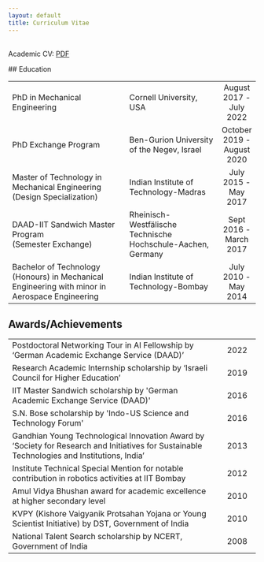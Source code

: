 ```yaml
---
layout: default
title: Curriculum Vitae
---
```

<p>
<!-- Inspiration:<em> Look at the sky. We are not alone. The whole universe is friendly to us and conspires only to give the best to those who dream and work. - A.P.J. Abdul Kalam</em> -->
<br>
Academic CV: <a href="/public/alap_kshirsagar_CV.pdf"> PDF </a>
</p>
## Education
<table>
<tr>
  <td>PhD in Mechanical Engineering </td>
  <td>Cornell University, USA</td>
  <td width="15%" align="center">August 2017 - <br> July 2022 </td>
</tr>
<tr>
  <td>PhD Exchange Program </td>
  <td>Ben-Gurion University of the Negev, Israel</td>
  <td width="15%" align="center">October 2019 - <br> August 2020 </td>
</tr>
 <tr>
   <td>Master of Technology in Mechanical Engineering <br>(Design Specialization) </td>
   <td>Indian Institute of Technology-Madras</td>
   <td width="15%" align="center">July 2015 - <br> May 2017 </td>
 </tr>
 <tr>
   <td>DAAD-IIT Sandwich Master Program <br >(Semester Exchange)</td>
   <td>Rheinisch-Westfälische Technische Hochschule-Aachen, Germany</td>
   <td align="center">Sept 2016 - <br>March 2017 </td>
 </tr>
 <tr>
   <td>Bachelor of Technology (Honours) in Mechanical Engineering with minor in Aerospace Engineering</td>
   <td>Indian Institute of Technology-Bombay</td>
   <td align="center">July 2010 - <br> May 2014 </td>
 </tr>
</table>

## Awards/Achievements
<table>
<tr>
  <td>Postdoctoral Networking Tour in AI Fellowship by ‘German Academic Exchange Service (DAAD)’ </td>
  <td width="15%" align="center">2022</td>
</tr>
<tr>
  <td>Research Academic Internship scholarship by ‘Israeli Council for Higher Education’ </td>
  <td width="15%" align="center">2019</td>
</tr>
 <tr>
   <td>IIT Master Sandwich scholarship by 'German Academic Exchange Service (DAAD)' </td>
   <td width="15%" align="center">2016</td>
 </tr>
 <tr>
   <td>S.N. Bose scholarship by 'Indo-US Science and Technology Forum'</td>
   <td align="center">2016</td>
 </tr>
 <tr>
   <td>Gandhian Young Technological Innovation Award by ‘Society for Research and Initiatives for Sustainable Technologies and Institutions, India’</td>
   <td align="center">2013</td>
 </tr>
 <tr>
   <td>Institute Technical Special Mention for notable contribution in robotics activities at IIT Bombay</td>
   <td align="center">2012 </td>
 </tr>
 <tr>
   <td>Amul Vidya Bhushan award for academic excellence at higher secondary level </td>
   <td align="center">2010</td>
 </tr>
 <tr>
   <td>KVPY (Kishore Vaigyanik Protsahan Yojana or Young Scientist Initiative) by DST, Government of India</td>
   <td align="center">2010 </td>
 </tr>
 <tr>
   <td>National Talent Search scholarship by NCERT, Government of India</td>
   <td align="center">2008 </td>
 </tr>
</table>


<!-- ## Research Experience
<table>
 <tr>
   <td>Master's Thesis, Institut für Getriebetechnik und Maschinendynamik, RWTH Aachen <br><em> Topic: iGPS based motion control of robotic manipulator using Robot Operating System (ROS) </em> </td>
   <td width="15%" align="center">Sept 2016 - <br>March 2017</td>
 </tr>
 <tr>
   <td>Visiting Student Researcher, Mechanical Systems Control Lab, UC Berkeley <br><em> Topic: Robotic manipulation of deformable objects </em></td>
   <td align="center">May 2016 - <br>July 2016</td>
 </tr>
 <tr>
   <td>Junior Research Fellow, Lighter-Than-Air Systerms Lab, IIT Bombay <br><em> Project-1 topic: Trajectory simulation of breakaway aerostat </em>
   <br><em> Project-2 topic: Development of a dismantle-able semi rigid airship </em></td>
   <td align="center">Sept 2014 - <br>June 2015 </td>
 </tr>
 <tr>
   <td>B.Tech. Project, Mechanical Engineering Department, IIT Bombay <br><em> Topic: Design Optimization and motion dynamics of Mobility System for Mars Rover </em></td>
   <td align="center">Aug 2013 - <br>Apr 2014 </td>
 </tr>
 <tr>
   <td>Undergraduate Research Intern, Nonlinear Multifunctional Composites Analysis and Design Lab, IISc Bangalore <br><em> Topic: Variational Asymptotic Method based modelling of Film-Fabric Laminates </em></td>
   <td align="center">May 2013 - <br>July 2013 </td>
 </tr>
 <tr>
   <td>Student Investigator, Rural Technology Advancement Group, IIT Bombay<br><em> Topic: Design of Fabric Cutting Machine for Mat-making Handlooms </em></td>
   <td align="center">Jan 2012 - <br>Nov 2013 </td>
 </tr>
</table> -->


<!-- ## Publications/Presentations
#### Book Chapters
* G. Hoffman, <b>A. Kshirsagar</b> and M. Law. "Human-Robot Interaction Challenges in the Workplace." <i>The Psychology of Technology: Social Science Research in the Age of Big Data, edited by Sandra Matz </i>, APA, 2022 (in-press)

#### Journal Publications
* T. Faibish*, <b>A. Kshirsagar*</b>, G. Hoffman and Y. Edan. <a href = "https://link.springer.com/article/10.1007/s12369-021-00836-z"> "Human Preferences for Robot Eye Gaze in Human-to-Robot Handovers." </a> <i>International Journal of Social Robotics</i>, 2022 (co-first author)

* <b>A. Kshirsagar</b>, G. Hoffman and A. Biess. <a href ="https://ieeexplore.ieee.org/document/9381633"> "Evaluating Guided Policy Search for Human-Robot Handovers" </a> <i>IEEE Robotics and Automation Letters</i> 6(2):3933-3940, 2021

* <b>A. Kshirsagar</b>, M. Lim, S. Christian and G. Hoffman. <a href="https://ieeexplore.ieee.org/document/9165096"> "Robot Gaze Behaviors in Human-to-Robot Handovers" </a> <i>IEEE Robotics and Automation Letters</i> 5(4):6552-6558, 2020

* <b>A. Kshirsagar</b> and A. Guha. <a href="http://maftree.org/eja/index.php/ijvss/article/view/426"> “Design optimization of rocker bogie system and development of look-up table for reconfigurable wheels for a planetary rover” </a> <i>International Journal of Vehicle Structures and Systems</i>, 8.2:58-66, 2016

* S. Loharkar, <b>A. Kshirsagar</b> and R.S. Pant. <a href="https://www.ieindia.org/webui/ajax/Downloads/WebUI_PDF/Technical_Volume_Pdf/ATV_ASDB.pdf#page=47"> "Design and Fabrication of a portable semi-rigid airship"</a> <i>Annual Technical Volume of Aerospace Engineering Division Board, Institution of Engineers (India)</i>, 2015-16

#### Conference Proceedings
* <b>A. Kshirsagar</b>, H. Kress-Gazit and G. Hoffman. <a href="https://ieeexplore.ieee.org/document/8967709"> "Specifying and Synthesizing Human-Robot Handovers.”</a> <i>IEEE/RSJ International Conference on Intelligent Systems and Robots (IROS)</i>, Macau, 4-8 November 2019

* <b>A. Kshirsagar</b>, B. Dreyfuss, G. Ishai, O. Heffetz and G. Hoffman. <a href="https://ieeexplore.ieee.org/abstract/document/8673201"> "Monetary-incentive competition between Humand and Robots: Experimental Results"</a> <i> ACM/IEEE  International  Conference  on  Human-Robot Interaction (HRI)</i> Daegu, South Korea, 11-14 March 2019

* <b>A. Kshirsagar</b>, R. Pant and K. Bodi. <a> "Dynamic simulation of breakaway aerostat with emergency deflation valves" </a> <i>16th AIAA Aviation Technology, Integration and Operations Conference, AIAA Aviation</i>, Washington D.C., USA, 13-17 June 2016.

* <b>A. Kshirsagar</b>, D. Harursampath and B. R. Gupta. <a href="https://aip.scitation.org/doi/abs/10.1063/1.4912587"> "VAM applied to Dimensional Reduction of Non-linear Multifunctional Film Fabric Laminates" </a> <i> 12th International Conference of Numerical Analysis and Applied Mathematics</i> Rhodes, Greece, 22-28 September 2014

* <b>A. Kshirsagar</b>, A. Tejwani, V. Singh, G. Bhat, N. Singh, A. Yadav, A. Berlia, K. Saboo, U. Patil and S. Prasad, <a href="http://inpressco.com/special_edition/mechatronic-design-fabrication-and-analysis-of-a-small-size-humanoid-robot-parinat/"> "Mechatronic Design, Fabrication and Analysis of a Small-Size Humanoid Robot-“Parinat" </a> <i>International Conference on Design, Manufacturing and Mechatronics</i>, Pune, India, April 2014

#### Workshops/Late-breaking Reports
* <b>A. Kshirsagar</b> and G. Hoffman. <a href="https://dl.acm.org/doi/abs/10.5555/3523760.3523959"> "Empowering Robots for Object Handovers.” </a> <i>ACM/IEEE International Conference on Human-Robot Interaction (HRI) - Pioneers Workshop </i>, Online, 7 March 2022

* <b>A. Kshirsagar</b>, H. Kress-Gazit and G. Hoffman. "Human-Robot Handovers with Signal Temporal Logic Specifications." <i>IEEE International Conference on Robot and Human Interactive Communication</i>, New Delhi, India, 14-18 October 2019 (Best Late Breaking Report Award)

* <b>A. Kshirsagar</b>, V. Sharma and R.S. Pant, "Design and Development of a Dismantable Semi Rigid Remotely Controlled Airship", <i>10th International Airship Convention and Exhibition, Friedrichshafen</i>, Germany, 16-18 April, 2015

* A. Rajagopal, P. Bende, S. Yadav, R. Agarwal, A. Sathawane, <b>A. Kshirsagar</b>, M.C. Hemanth, N. Kumar and P. Gatkine, "Design, Modelling and Control of a 6 Degrees of Freedom Robotic Arm with specific applications in Planetary Exploration Missions", <i>65th International Astronautical Congress</i>, Toronto, Canada, 29 September-3 October, 2014 -->

<!--
<p class="message">
  Hey there! This page is included as an example. Feel free to customize it for your own use upon downloading. Carry on!
</p>

In the novel, *The Strange Case of Dr. Jeykll and Mr. Hyde*, Mr. Poole is Dr. Jekyll's virtuous and loyal butler. Similarly, Poole is an upstanding and effective butler that helps you build Jekyll themes. It's made by [@mdo](https://twitter.com/mdo).

There are currently two themes built on Poole:

* [Hyde](http://hyde.getpoole.com)
* [Lanyon](http://lanyon.getpoole.com)

Learn more and contribute on [GitHub](https://github.com/poole).

## Setup

Some fun facts about the setup of this project include:

* Built for [Jekyll](http://jekyllrb.com)
* Developed on GitHub and hosted for free on [GitHub Pages](https://pages.github.com)
* Coded with [Sublime Text 2](http://sublimetext.com), an amazing code editor
* Designed and developed while listening to music like [Blood Bros Trilogy](https://soundcloud.com/maddecent/sets/blood-bros-series)

Have questions or suggestions? Feel free to [open an issue on GitHub](https://github.com/poole/issues/new) or [ask me on Twitter](https://twitter.com/mdo).

Thanks for reading!
-->
